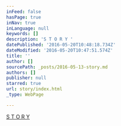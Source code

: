 ```yaml
---
inFeed: false
hasPage: true
inNav: true
inLanguage: null
keywords: []
description: 'S T O R Y '
datePublished: '2016-05-20T10:48:18.734Z'
dateModified: '2016-05-20T10:47:51.574Z'
title: ''
author: []
sourcePath: _posts/2016-05-13-story.md
authors: []
publisher: null
starred: true
url: story/index.html
_type: WebPage

---
```

[S T O R Y ][0]

[0]: null
